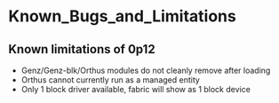 # Known_Bugs_and_Limitations



## Known limitations of 0p12
- Genz/Genz-blk/Orthus modules do not cleanly remove after loading
- Orthus cannot currently run as a managed entity
- Only 1 block driver available, fabric will show as 1 block device


[linux-genz]: https://github.com/linux-genz/linux  
[udk/orthus]: https://github.com/linux-genz/linux/udk/orthus 
[Additional_Information]: https://github.com/linux-genz/udk/blob/master/Additional_Information.md  
[README]: https://github.com/linux-genz/udk/blob/master/README.md  
[Release_Notes]: https://github.com/linux-genz/linux/udk/orthus/Known_Bugs_and_Limitations.md  

